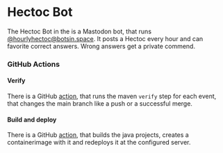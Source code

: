 # Hectoc Bot

The Hectoc Bot in the is a Mastodon bot, that runs [@hourlyhectoc@botsin.space](https://botsin.space/@hourlyhectoc).
It posts a Hectoc every hour and can favorite correct answers. Wrong answers get a private commend.

### GitHub Actions

#### Verify

There is a GitHub [action](../.github/workflows/verify.yml), that runs the maven `verify` step for each event,
that changes the main branch like a push or a successful merge.

#### Build and deploy

There is a GitHub [action](../.github/workflows/build-and-deploy.yml), that builds the java projects,
creates a containerimage with it and redeploys it at the configured server.